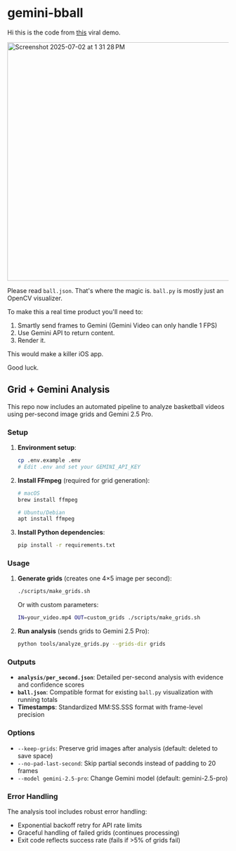 # gemini-bball

Hi this is the code from [this](https://x.com/FarzaTV/status/1928484483076087922) viral demo.

<img width="543" alt="Screenshot 2025-07-02 at 1 31 28 PM" src="https://github.com/user-attachments/assets/8d317156-f187-470c-8e26-5b7f7f60d6f2" />

Please read `ball.json`. That's where the magic is. `ball.py` is mostly just an OpenCV visualizer.

To make this a real time product you'll need to:

1) Smartly send frames to Gemini (Gemini Video can only handle 1 FPS)
2) Use Gemini API to return content.
3) Render it.

This would make a killer iOS app.

Good luck.

## Grid + Gemini Analysis

This repo now includes an automated pipeline to analyze basketball videos using per-second image grids and Gemini 2.5 Pro.

### Setup

1. **Environment setup**:
   ```bash
   cp .env.example .env
   # Edit .env and set your GEMINI_API_KEY
   ```

2. **Install FFmpeg** (required for grid generation):
   ```bash
   # macOS
   brew install ffmpeg
   
   # Ubuntu/Debian  
   apt install ffmpeg
   ```

3. **Install Python dependencies**:
   ```bash
   pip install -r requirements.txt
   ```

### Usage

1. **Generate grids** (creates one 4×5 image per second):
   ```bash
   ./scripts/make_grids.sh
   ```
   
   Or with custom parameters:
   ```bash
   IN=your_video.mp4 OUT=custom_grids ./scripts/make_grids.sh
   ```

2. **Run analysis** (sends grids to Gemini 2.5 Pro):
   ```bash
   python tools/analyze_grids.py --grids-dir grids
   ```

### Outputs

- **`analysis/per_second.json`**: Detailed per-second analysis with evidence and confidence scores
- **`ball.json`**: Compatible format for existing `ball.py` visualization with running totals
- **Timestamps**: Standardized MM:SS.SSS format with frame-level precision

### Options

- `--keep-grids`: Preserve grid images after analysis (default: deleted to save space)
- `--no-pad-last-second`: Skip partial seconds instead of padding to 20 frames
- `--model gemini-2.5-pro`: Change Gemini model (default: gemini-2.5-pro)

### Error Handling

The analysis tool includes robust error handling:
- Exponential backoff retry for API rate limits
- Graceful handling of failed grids (continues processing)
- Exit code reflects success rate (fails if >5% of grids fail)
